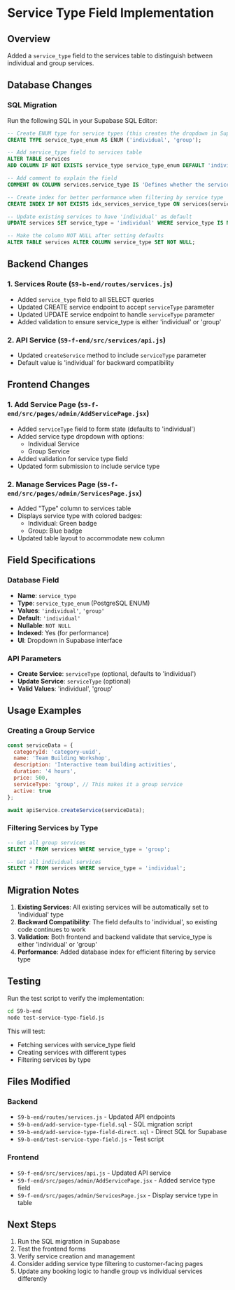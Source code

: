 # Service Type Field Implementation

## Overview
Added a `service_type` field to the services table to distinguish between individual and group services.

## Database Changes

### SQL Migration
Run the following SQL in your Supabase SQL Editor:

```sql
-- Create ENUM type for service types (this creates the dropdown in Supabase)
CREATE TYPE service_type_enum AS ENUM ('individual', 'group');

-- Add service_type field to services table
ALTER TABLE services 
ADD COLUMN IF NOT EXISTS service_type service_type_enum DEFAULT 'individual';

-- Add comment to explain the field
COMMENT ON COLUMN services.service_type IS 'Defines whether the service is for individual customers or group bookings';

-- Create index for better performance when filtering by service type
CREATE INDEX IF NOT EXISTS idx_services_service_type ON services(service_type);

-- Update existing services to have 'individual' as default
UPDATE services SET service_type = 'individual' WHERE service_type IS NULL;

-- Make the column NOT NULL after setting defaults
ALTER TABLE services ALTER COLUMN service_type SET NOT NULL;
```

## Backend Changes

### 1. Services Route (`S9-b-end/routes/services.js`)
- Added `service_type` field to all SELECT queries
- Updated CREATE service endpoint to accept `serviceType` parameter
- Updated UPDATE service endpoint to handle `serviceType` parameter
- Added validation to ensure service_type is either 'individual' or 'group'

### 2. API Service (`S9-f-end/src/services/api.js`)
- Updated `createService` method to include `serviceType` parameter
- Default value is 'individual' for backward compatibility

## Frontend Changes

### 1. Add Service Page (`S9-f-end/src/pages/admin/AddServicePage.jsx`)
- Added `serviceType` field to form state (defaults to 'individual')
- Added service type dropdown with options:
  - Individual Service
  - Group Service
- Added validation for service type field
- Updated form submission to include service type

### 2. Manage Services Page (`S9-f-end/src/pages/admin/ServicesPage.jsx`)
- Added "Type" column to services table
- Displays service type with colored badges:
  - Individual: Green badge
  - Group: Blue badge
- Updated table layout to accommodate new column

## Field Specifications

### Database Field
- **Name**: `service_type`
- **Type**: `service_type_enum` (PostgreSQL ENUM)
- **Values**: `'individual'`, `'group'`
- **Default**: `'individual'`
- **Nullable**: `NOT NULL`
- **Indexed**: Yes (for performance)
- **UI**: Dropdown in Supabase interface

### API Parameters
- **Create Service**: `serviceType` (optional, defaults to 'individual')
- **Update Service**: `serviceType` (optional)
- **Valid Values**: 'individual', 'group'

## Usage Examples

### Creating a Group Service
```javascript
const serviceData = {
  categoryId: 'category-uuid',
  name: 'Team Building Workshop',
  description: 'Interactive team building activities',
  duration: '4 hours',
  price: 500,
  serviceType: 'group', // This makes it a group service
  active: true
};

await apiService.createService(serviceData);
```

### Filtering Services by Type
```sql
-- Get all group services
SELECT * FROM services WHERE service_type = 'group';

-- Get all individual services
SELECT * FROM services WHERE service_type = 'individual';
```

## Migration Notes

1. **Existing Services**: All existing services will be automatically set to 'individual' type
2. **Backward Compatibility**: The field defaults to 'individual', so existing code continues to work
3. **Validation**: Both frontend and backend validate that service_type is either 'individual' or 'group'
4. **Performance**: Added database index for efficient filtering by service type

## Testing

Run the test script to verify the implementation:
```bash
cd S9-b-end
node test-service-type-field.js
```

This will test:
- Fetching services with service_type field
- Creating services with different types
- Filtering services by type

## Files Modified

### Backend
- `S9-b-end/routes/services.js` - Updated API endpoints
- `S9-b-end/add-service-type-field.sql` - SQL migration script
- `S9-b-end/add-service-type-field-direct.sql` - Direct SQL for Supabase
- `S9-b-end/test-service-type-field.js` - Test script

### Frontend
- `S9-f-end/src/services/api.js` - Updated API service
- `S9-f-end/src/pages/admin/AddServicePage.jsx` - Added service type field
- `S9-f-end/src/pages/admin/ServicesPage.jsx` - Display service type in table

## Next Steps

1. Run the SQL migration in Supabase
2. Test the frontend forms
3. Verify service creation and management
4. Consider adding service type filtering to customer-facing pages
5. Update any booking logic to handle group vs individual services differently
